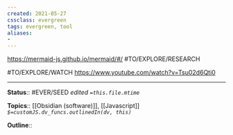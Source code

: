```yaml
---
created: 2021-05-27
cssclass: evergreen
tags: evergreen, tool
aliases:
- 
---
```


https://mermaid-js.github.io/mermaid/#/
#TO/EXPLORE/RESEARCH 

#TO/EXPLORE/WATCH https://www.youtube.com/watch?v=Tsu02d6Qti0

---

**Status**:: #EVER/SEED 
*edited `=this.file.mtime`*

**Topics**:: [[Obsidian (software)]], [[Javascript]] 
*`$=customJS.dv_funcs.outlinedIn(dv, this)`*

**Outline**::

